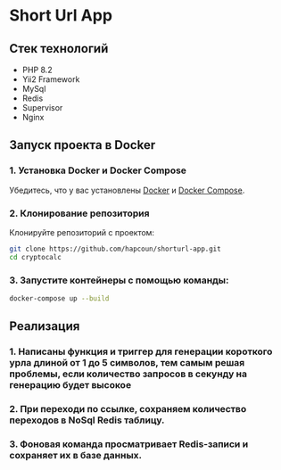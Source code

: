 # Short Url App

## Стек технологий

- PHP 8.2
- Yii2 Framework
- MySql
- Redis
- Supervisor
- Nginx

## Запуск проекта в Docker

### 1. Установка Docker и Docker Compose

Убедитесь, что у вас установлены [Docker](https://www.docker.com/get-started) и [Docker Compose](https://docs.docker.com/compose/install/).

### 2. Клонирование репозитория

Клонируйте репозиторий с проектом:

```bash
git clone https://github.com/hapcoun/shorturl-app.git
cd cryptocalc
```

### 3. Запустите контейнеры с помощью команды:

```bash
docker-compose up --build 
```

## Реализация

### 1. Написаны функция и триггер для генерации короткого урла длиной от 1 до 5 символов, тем самым решая проблемы, если количество запросов в секунду на генерацию будет высокое

### 2. При переходи по ссылке, сохраняем количество переходов в NoSql Redis таблицу.

### 3. Фоновая команда просматривает Redis-записи и сохраняет их в базе данных.

